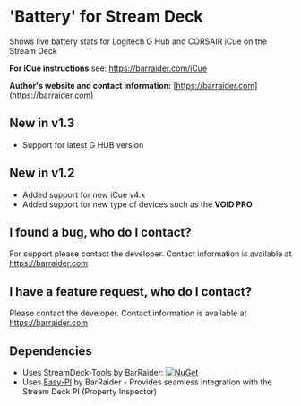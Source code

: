 # 'Battery' for Stream Deck  
Shows live battery stats for Logitech G Hub and CORSAIR iCue on the Stream Deck
 
**For iCue instructions** see: https://barraider.com/iCue

**Author's website and contact information:** [https://barraider.com](https://barraider.com)

## New in v1.3
- Support for latest G HUB version

## New in v1.2
- Added support for new iCue v4.x 
- Added support for new type of devices such as the **VOID PRO**

## I found a bug, who do I contact?
For support please contact the developer. Contact information is available at https://barraider.com

## I have a feature request, who do I contact?
Please contact the developer. Contact information is available at https://barraider.com

## Dependencies
* Uses StreamDeck-Tools by BarRaider: [![NuGet](https://img.shields.io/nuget/v/streamdeck-tools.svg?style=flat)](https://www.nuget.org/packages/streamdeck-tools)
* Uses [Easy-PI](https://github.com/BarRaider/streamdeck-easypi) by BarRaider - Provides seamless integration with the Stream Deck PI (Property Inspector) 


